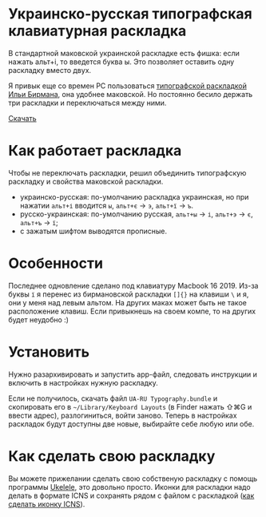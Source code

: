 # Украинско-русская типографская клавиатурная раскладка
В стандартной маковской украинской раскладке есть фишка: если нажать альт+і, то введется буква ы. Это позволяет оставить одну раскладку вместо двух.

Я привык еще со времен PC пользоваться [типографской раскладкой Ильи Бирмана](https://ilyabirman.ru/projects/typography-layout/), она удобнее маковской. Но постоянно бесило держать три раскладки и переключаться между ними.

[Скачать](https://github.com/alexkolodko/UA-RU-Typography-Keyboard-Layout/raw/master/Layouts/1.3/Install%20UA-RU-Typo%20Layout%201.3.app.zip)

# Как работает раскладка
Чтобы не переключать раскладки, решил объединить типографскую раскладку и свойства маковской раскладки.

* украинско-русская: по-умолчанию раскладка украинская, но при нажатии `альт+і` вводится `ы`, `альт+є` → `э`, `альт+ї` → `ъ`.
* русско-украинская: по-умолчанию русская, `альт+ы` → `і`, `альт+э` → `є`, `альт+ъ` → `ї`;
* c зажатым шифтом выводятся прописные.

# Особенности
Последнее одновление сделано под клавиатуру Macbook 16 2019. Из-за буквы `ї` я перенес из бирмановской раскладки `[]{}` на клавиши `\` и я, они у меня над левым альтом. На других маках может быть не такое расположение клавиш. Если привыкнешь на своем компе, то на других будет неудобно :)

# Установить
Нужно разархивировать и запустить app-файл, следовать инструкции и включить в настройках нужную раскладку.

Если не получилось, скачать файл `UA-RU Typography.bundle` и скопировать его в `~/Library/Keyboard Layouts` (в Finder нажать ⇧⌘G и ввести адрес), разлогиниться, войти заново. Теперь в настройках раскладок будут доступны две новые, выбирайте себе любую или обе.

# Как сделать свою раскладку
Вы можете прижелании сделать свою собственую раскладку с помощь программы [Ukelele](http://scripts.sil.org/cms/scripts/page.php?site_id=nrsi&id=ukelele "Ukelele"), это довольно просто. Иконки для раскладки надо делать в формате ICNS и сохранять рядом с файлом с раскладкой ([как сделать иконку ICNS](https://blog.alexkolodko.com/all/icns-icons-mac-os/ "как сделать ICNS-иконку")).